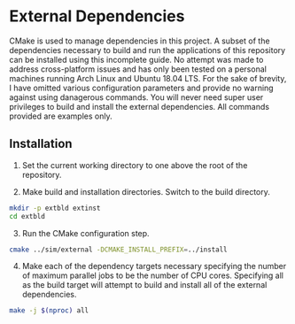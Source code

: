# External Dependencies
CMake is used to manage dependencies in this project.
A subset of the dependencies necessary to build and run the applications of this repository can be installed using this incomplete guide.
No attempt was made to address cross-platform issues and has only been tested on a personal machines running Arch Linux and Ubuntu 18.04 LTS.
For the sake of brevity, I have omitted various configuration parameters and provide no warning against using danagerous commands.
You will never need super user privileges to build and install the external dependencies.
All commands provided are examples only.

## Installation
1. Set the current working directory to one above the root of the repository.

2. Make build and installation directories.
   Switch to the build directory.
```bash
mkdir -p extbld extinst
cd extbld
```

3. Run the CMake configuration step.  
```bash
cmake ../sim/external -DCMAKE_INSTALL_PREFIX=../install
```

4. Make each of the dependency targets necessary specifying the number of maximum parallel jobs to be the number of CPU cores.
   Specifying all as the build target will attempt to build and install all of the external dependencies.
```bash
make -j $(nproc) all
```

